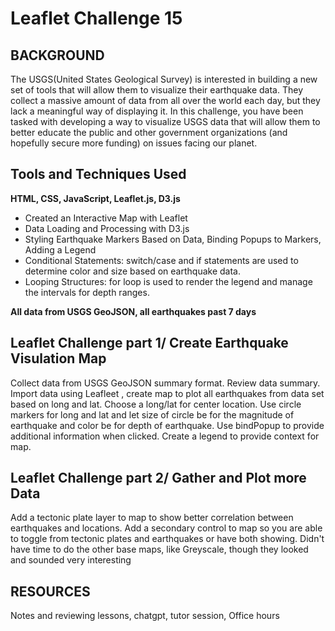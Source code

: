 # Leaflet Challenge 15

## BACKGROUND
The USGS(United States Geological Survey) is interested in building a new set of tools that will allow them to visualize their earthquake data. They collect a massive amount of data from all over the world each day, but they lack a meaningful way of displaying it. In this challenge, you have been tasked with developing a way to visualize USGS data that will allow them to better educate the public and other government organizations (and hopefully secure more funding) on issues facing our planet.

## Tools and Techniques Used
**HTML, CSS, JavaScript, Leaflet.js, D3.js**
- Created an Interactive Map with Leaflet
- Data Loading and Processing with D3.js
- Styling Earthquake Markers Based on Data, Binding Popups to Markers, Adding a Legend
- Conditional Statements: switch/case and if statements are used to determine color and size based on earthquake data.
- Looping Structures: for loop is used to render the legend and manage the intervals for depth ranges.

**All data from USGS GeoJSON, all earthquakes past 7 days**

## Leaflet Challenge part 1/ Create Earthquake Visulation Map

Collect data from USGS GeoJSON summary format. Review data summary. Import data using Leafleet , create map to plot all earthquakes from 
data set based on long and lat. Choose a long/lat for center location. Use circle markers for long and lat and let size of circle be for 
the magnitude of earthquake and color be for depth of earthquake. Use bindPopup to provide additional information when clicked. 
Create a legend to provide context for map.

## Leaflet Challenge part 2/ Gather and Plot more Data

Add a tectonic plate layer to map to show better correlation between earthquakes and locations. Add a secondary control to map so 
you are able to toggle from tectonic plates and earthquakes or have both showing. Didn't have time to do the other base
maps, like Greyscale, though they looked and sounded very interesting

## RESOURCES

Notes and reviewing lessons, chatgpt, tutor session, Office hours                




